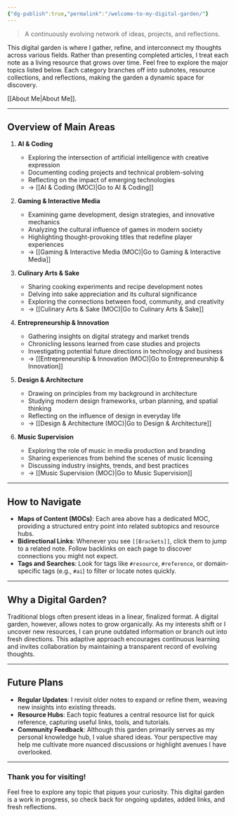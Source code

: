 ```yaml
---
{"dg-publish":true,"permalink":"/welcome-to-my-digital-garden/"}
---
```


> A continuously evolving network of ideas, projects, and reflections.

This digital garden is where I gather, refine, and interconnect my thoughts across various fields. Rather than presenting completed articles, I treat each note as a living resource that grows over time. Feel free to explore the major topics listed below. Each category branches off into subnotes, resource collections, and reflections, making the garden a dynamic space for discovery.

 [[About Me\|About Me]].

---

## **Overview of Main Areas**

1. **AI & Coding**  
   - Exploring the intersection of artificial intelligence with creative expression  
   - Documenting coding projects and technical problem-solving  
   - Reflecting on the impact of emerging technologies  
   - → [[AI & Coding (MOC)\|Go to AI & Coding]]

2. **Gaming & Interactive Media**  
   - Examining game development, design strategies, and innovative mechanics  
   - Analyzing the cultural influence of games in modern society  
   - Highlighting thought-provoking titles that redefine player experiences  
   - → [[Gaming & Interactive Media (MOC)\|Go to Gaming & Interactive Media]]

3. **Culinary Arts & Sake**  
   - Sharing cooking experiments and recipe development notes  
   - Delving into sake appreciation and its cultural significance  
   - Exploring the connections between food, community, and creativity  
   - → [[Culinary Arts & Sake (MOC)\|Go to Culinary Arts & Sake]]

4. **Entrepreneurship & Innovation**  
   - Gathering insights on digital strategy and market trends  
   - Chronicling lessons learned from case studies and projects  
   - Investigating potential future directions in technology and business  
   - → [[Entrepreneurship & Innovation (MOC)\|Go to Entrepreneurship & Innovation]]

5. **Design & Architecture**  
   - Drawing on principles from my background in architecture  
   - Studying modern design frameworks, urban planning, and spatial thinking  
   - Reflecting on the influence of design in everyday life  
   - → [[Design & Architecture (MOC)\|Go to Design & Architecture]]

6. **Music Supervision**  
   - Exploring the role of music in media production and branding  
   - Sharing experiences from behind the scenes of music licensing  
   - Discussing industry insights, trends, and best practices  
   - → [[Music Supervision (MOC)\|Go to Music Supervision]]

---

## **How to Navigate**

- **Maps of Content (MOCs)**: Each area above has a dedicated MOC, providing a structured entry point into related subtopics and resource hubs.
- **Bidirectional Links**: Whenever you see `[[Brackets]]`, click them to jump to a related note. Follow backlinks on each page to discover connections you might not expect.
- **Tags and Searches**: Look for tags like `#resource`, `#reference`, or domain-specific tags (e.g., `#ai`) to filter or locate notes quickly.

---

## **Why a Digital Garden?**

Traditional blogs often present ideas in a linear, finalized format. A digital garden, however, allows notes to grow organically. As my interests shift or I uncover new resources, I can prune outdated information or branch out into fresh directions. This adaptive approach encourages continuous learning and invites collaboration by maintaining a transparent record of evolving thoughts.

---

## **Future Plans**

- **Regular Updates**: I revisit older notes to expand or refine them, weaving new insights into existing threads.
- **Resource Hubs**: Each topic features a central resource list for quick reference, capturing useful links, tools, and tutorials.
- **Community Feedback**: Although this garden primarily serves as my personal knowledge hub, I value shared ideas. Your perspective may help me cultivate more nuanced discussions or highlight avenues I have overlooked.

---

### Thank you for visiting!

Feel free to explore any topic that piques your curiosity. This digital garden is a work in progress, so check back for ongoing updates, added links, and fresh reflections.
